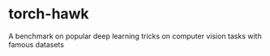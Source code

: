 # torch-hawk
A benchmark on popular deep learning tricks on computer vision tasks with famous datasets
